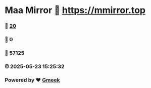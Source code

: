 # Maa Mirror :link: https://mmirror.top 
### :page_facing_up: [20](https://mmirror.top/tag.html) 
### :speech_balloon: 0 
### :hibiscus: 57125 
### :alarm_clock: 2025-05-23 15:25:32 
### Powered by :heart: [Gmeek](https://github.com/Meekdai/Gmeek)

